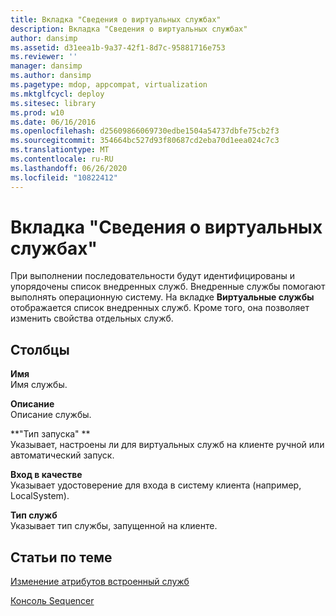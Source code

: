 ```yaml
---
title: Вкладка "Сведения о виртуальных службах"
description: Вкладка "Сведения о виртуальных службах"
author: dansimp
ms.assetid: d31eea1b-9a37-42f1-8d7c-95881716e753
ms.reviewer: ''
manager: dansimp
ms.author: dansimp
ms.pagetype: mdop, appcompat, virtualization
ms.mktglfcycl: deploy
ms.sitesec: library
ms.prod: w10
ms.date: 06/16/2016
ms.openlocfilehash: d25609866069730edbe1504a54737dbfe75cb2f3
ms.sourcegitcommit: 354664bc527d93f80687cd2eba70d1eea024c7c3
ms.translationtype: MT
ms.contentlocale: ru-RU
ms.lasthandoff: 06/26/2020
ms.locfileid: "10822412"
---
```

# Вкладка "Сведения о виртуальных службах"


При выполнении последовательности будут идентифицированы и упорядочены список внедренных служб. Внедренные службы помогают выполнять операционную систему. На вкладке **Виртуальные службы** отображается список внедренных служб. Кроме того, она позволяет изменить свойства отдельных служб.

## Столбцы


<a href="" id="name"></a>**Имя**  
Имя службы.

<a href="" id="description"></a>**Описание**  
Описание службы.

<a href="" id="startup-type"></a>**"Тип запуска" **  
Указывает, настроены ли для виртуальных служб на клиенте ручной или автоматический запуск.

<a href="" id="logon-as"></a>**Вход в качестве**  
Указывает удостоверение для входа в систему клиента (например, LocalSystem).

<a href="" id="services-type"></a>**Тип служб**  
Указывает тип службы, запущенной на клиенте.

## Статьи по теме


[Изменение атрибутов встроенный служб](how-to-modify-attributes-of-embedded-services.md)

[Консоль Sequencer](sequencer-console.md)

 

 





